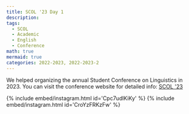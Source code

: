 ```yaml
---
title: SCOL '23 Day 1
description:
tags:
  - SCOL
  - Academic
  - English
  - Conference
math: true
mermaid: true
categories: 2022-2023, 2022-2023-2
---
```


We helped organizing the annual Student Conference on Linguistics in 2023. You can visit the conference website for detailed info: [SCOL '23](https://scol.bogazici.edu.tr/student-conference-linguistics-2023-scol23)

{% include embed/instagram.html id='Cpc7udlKiKy' %}
{% include embed/instagram.html id='CroYzFRKzFw' %}